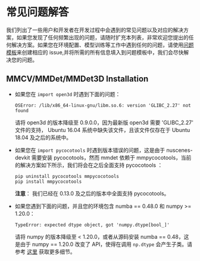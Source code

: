 # 常见问题解答

我们列出了一些用户和开发者在开发过程中会遇到的常见问题以及对应的解决方案，如果您发现了任何频繁出现的问题，请随时扩充本列表，非常欢迎您提出的任何解决方案。如果您在环境配置、模型训练等工作中遇到任何的问题，请使用[问题模板](https://github.com/open-mmlab/mmdetection3d/blob/master/.github/ISSUE_TEMPLATE/error-report.md/)来创建相应的 issue,并将所需的所有信息填入到问题模板中，我们会尽快解决您的问题。

## MMCV/MMDet/MMDet3D Installation

- 如果您在 `import open3d` 时遇到下面的问题：

  ``OSError: /lib/x86_64-linux-gnu/libm.so.6: version 'GLIBC_2.27' not found``

  请将 open3d 的版本降级至 0.9.0.0，因为最新版 open3d 需要 'GLIBC_2.27' 文件的支持， Ubuntu 16.04 系统中缺失该文件，且该文件仅存在于 Ubuntu 18.04 及之后的系统中。

- 如果您在 `import pycocotools` 时遇到版本错误的问题，这是由于 nuscenes-devkit 需要安装 pycocotools，然而 mmdet 依赖于 mmpycocotools，当前的解决方案如下所示，我们将会在之后全面支持 pycocotools ：

  ```shell
  pip uninstall pycocotools mmpycocotools
  pip install mmpycocotools
  ```

  **注意**： 我们已经在 0.13.0 及之后的版本中全面支持 pycocotools。

- 如果您遇到下面的问题，并且您的环境包含 numba == 0.48.0 和 numpy >= 1.20.0：

  ``TypeError: expected dtype object, got 'numpy.dtype[bool_]'``

    请将 numpy 的版本降级至 < 1.20.0，或者从源码安装 numba == 0.48，这是由于 numpy == 1.20.0 改变了 API，使得在调用 `np.dtype` 会产生子类。请参考 [这里](https://github.com/numba/numba/issues/6041) 获取更多细节。
